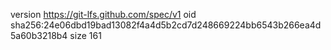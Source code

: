 version https://git-lfs.github.com/spec/v1
oid sha256:24e06dbd19bad13082f4a4d5b2cd7d248669224bb6543b266ea4d5a60b3218b4
size 161
